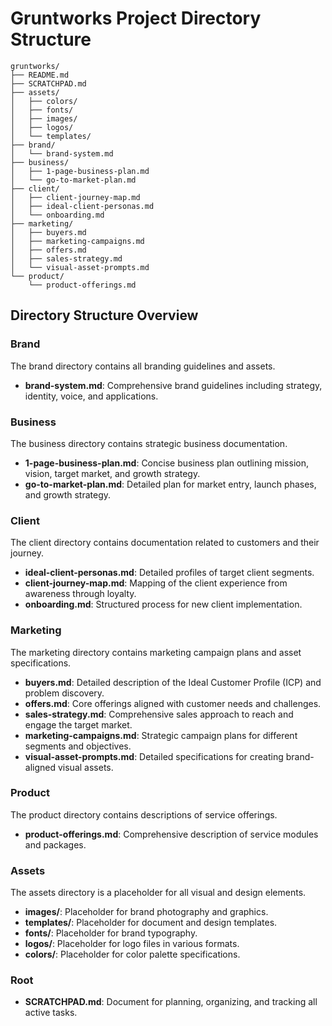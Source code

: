 # Gruntworks Project Directory Structure

```
gruntworks/
├── README.md
├── SCRATCHPAD.md
├── assets/
│   ├── colors/
│   ├── fonts/
│   ├── images/
│   ├── logos/
│   └── templates/
├── brand/
│   └── brand-system.md
├── business/
│   ├── 1-page-business-plan.md
│   └── go-to-market-plan.md
├── client/
│   ├── client-journey-map.md
│   ├── ideal-client-personas.md
│   └── onboarding.md
├── marketing/
│   ├── buyers.md
│   ├── marketing-campaigns.md
│   ├── offers.md
│   ├── sales-strategy.md
│   └── visual-asset-prompts.md
└── product/
    └── product-offerings.md
```

## Directory Structure Overview

### Brand
The brand directory contains all branding guidelines and assets.
- **brand-system.md**: Comprehensive brand guidelines including strategy, identity, voice, and applications.

### Business
The business directory contains strategic business documentation.
- **1-page-business-plan.md**: Concise business plan outlining mission, vision, target market, and growth strategy.
- **go-to-market-plan.md**: Detailed plan for market entry, launch phases, and growth strategy.

### Client
The client directory contains documentation related to customers and their journey.
- **ideal-client-personas.md**: Detailed profiles of target client segments.
- **client-journey-map.md**: Mapping of the client experience from awareness through loyalty.
- **onboarding.md**: Structured process for new client implementation.

### Marketing
The marketing directory contains marketing campaign plans and asset specifications.
- **buyers.md**: Detailed description of the Ideal Customer Profile (ICP) and problem discovery.
- **offers.md**: Core offerings aligned with customer needs and challenges.
- **sales-strategy.md**: Comprehensive sales approach to reach and engage the target market.
- **marketing-campaigns.md**: Strategic campaign plans for different segments and objectives.
- **visual-asset-prompts.md**: Detailed specifications for creating brand-aligned visual assets.

### Product
The product directory contains descriptions of service offerings.
- **product-offerings.md**: Comprehensive description of service modules and packages.

### Assets
The assets directory is a placeholder for all visual and design elements.
- **images/**: Placeholder for brand photography and graphics.
- **templates/**: Placeholder for document and design templates.
- **fonts/**: Placeholder for brand typography.
- **logos/**: Placeholder for logo files in various formats.
- **colors/**: Placeholder for color palette specifications.

### Root
- **SCRATCHPAD.md**: Document for planning, organizing, and tracking all active tasks.
``` 